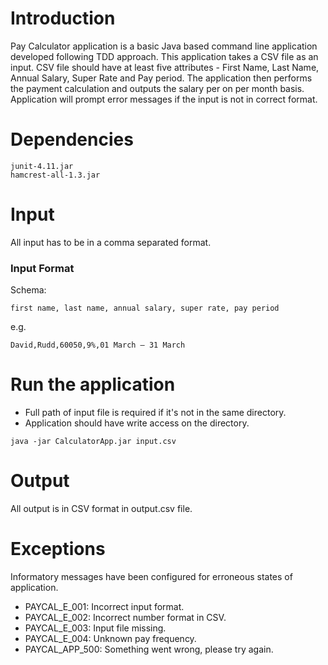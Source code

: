 # Introduction

Pay Calculator application is a basic Java based command line application developed following TDD approach. This application takes a CSV file as an input. CSV file should have at least five attributes - First Name, Last Name, Annual Salary, Super Rate and Pay period. The application then performs the payment calculation and outputs the salary per on per month basis. Application will prompt error messages if the input is not in correct format. 

# Dependencies
```
junit-4.11.jar
hamcrest-all-1.3.jar
```

# Input
All input has to be in a comma separated format. 

### Input Format
Schema:
```
first name, last name, annual salary, super rate, pay period
```
e.g.
```
David,Rudd,60050,9%,01 March – 31 March
```

# Run the application
- Full path of input file is required if it's not in the same directory.
- Application should have write access on the directory.
```
java -jar CalculatorApp.jar input.csv
```

# Output
All output is in CSV format in output.csv file.

# Exceptions
Informatory messages have been configured for erroneous states of application.
- PAYCAL_E_001: Incorrect input format.
- PAYCAL_E_002: Incorrect number format in CSV.
- PAYCAL_E_003: Input file missing.
- PAYCAL_E_004: Unknown pay frequency.
- PAYCAL_APP_500: Something went wrong, please try again.


 
